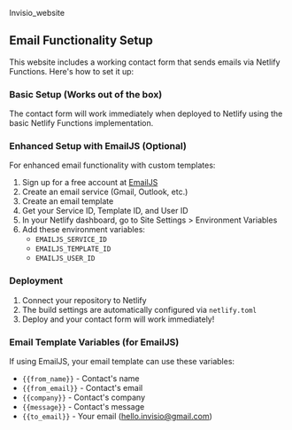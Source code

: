 Invisio_website

## Email Functionality Setup

This website includes a working contact form that sends emails via Netlify Functions. Here's how to set it up:

### Basic Setup (Works out of the box)
The contact form will work immediately when deployed to Netlify using the basic Netlify Functions implementation.

### Enhanced Setup with EmailJS (Optional)
For enhanced email functionality with custom templates:

1. Sign up for a free account at [EmailJS](https://www.emailjs.com/)
2. Create an email service (Gmail, Outlook, etc.)
3. Create an email template
4. Get your Service ID, Template ID, and User ID
5. In your Netlify dashboard, go to Site Settings > Environment Variables
6. Add these environment variables:
   - `EMAILJS_SERVICE_ID`
   - `EMAILJS_TEMPLATE_ID` 
   - `EMAILJS_USER_ID`

### Deployment
1. Connect your repository to Netlify
2. The build settings are automatically configured via `netlify.toml`
3. Deploy and your contact form will work immediately!

### Email Template Variables (for EmailJS)
If using EmailJS, your email template can use these variables:
- `{{from_name}}` - Contact's name
- `{{from_email}}` - Contact's email
- `{{company}}` - Contact's company
- `{{message}}` - Contact's message
- `{{to_email}}` - Your email (hello.invisio@gmail.com)
